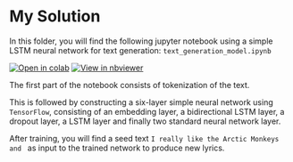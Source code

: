 # My Solution

In this folder, you will find the following jupyter notebook using a simple LSTM neural network for text generation: 
`text_generation_model.ipynb`

[![Open in colab](https://colab.research.google.com/assets/colab-badge.svg)](https://colab.research.google.com/github/gimseng/99-ML-Learning-Projects/blob/master/004/solution/text_generation_model.ipynb)
[![View in nbviewer](https://github.com/jupyter/design/blob/master/logos/Badges/nbviewer_badge.svg)](https://nbviewer.jupyter.org/github/gimseng/99-ML-Learning-Projects/blob/master/004/solution/text_generation_model.ipynb)

The first part of the notebook consists of tokenization of the text. 

This is followed by constructing a six-layer simple neural network using `TensorFlow`, consisting of an embedding layer, a bidirectional LSTM layer, a dropout layer, a LSTM layer and finally two standard neural network layer. 

After training, you will find a seed text `I really like the Arctic Monkeys and ` as input to the trained network to produce new lyrics.
